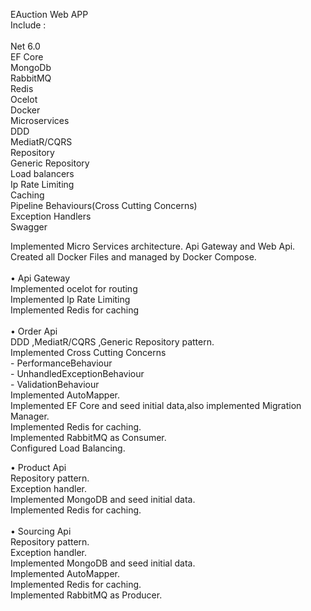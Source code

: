 EAuction Web APP <br />
Include : <br />
  <br />
Net 6.0 <br />
EF Core <br />
MongoDb  <br />
RabbitMQ <br />
Redis <br />
Ocelot <br />
Docker <br />
Microservices <br />
DDD <br />
MediatR/CQRS <br />
Repository <br />
Generic Repository  <br />
Load balancers <br />
Ip Rate Limiting <br />
Caching <br />
Pipeline Behaviours(Cross Cutting Concerns) <br />
Exception Handlers <br />
Swagger <br />

Implemented Micro Services architecture. Api Gateway and Web Api. <br />
Created all Docker Files and managed by Docker Compose. <br />
 <br />
• Api Gateway <br />
Implemented ocelot for routing <br />
Implemented Ip Rate Limiting <br />
Implemented Redis for caching <br />
 <br />
• Order Api <br />
DDD ,MediatR/CQRS ,Generic Repository pattern. <br />
Implemented Cross Cutting Concerns <br />
	- PerformanceBehaviour <br />
	- UnhandledExceptionBehaviour <br />
	- ValidationBehaviour <br />
Implemented AutoMapper. <br />
Implemented EF Core and seed initial data,also implemented Migration Manager. <br />
Implemented Redis for caching. <br />
Implemented RabbitMQ as Consumer. <br />
Configured Load Balancing. <br />

• Product Api <br />
Repository pattern. <br />
Exception handler. <br />
Implemented MongoDB and seed initial data. <br />
Implemented Redis for caching. <br />
 <br />
• Sourcing Api <br />
Repository pattern. <br />
Exception handler. <br />
Implemented MongoDB and seed initial data. <br />
Implemented AutoMapper. <br />
Implemented Redis for caching. <br />
Implemented RabbitMQ as Producer. <br />
